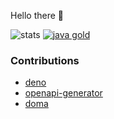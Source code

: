 Hello there 👋

![stats](https://github-readme-stats.vercel.app/api?username=chibat&show_icons=true)
[![java gold](https://images.youracclaim.com/size/110x110/images/2249f1d3-a98c-4afb-92ea-1da111c0a57a/Japan_Gold_Java_SE_8_Programmer_Badge__1_.png)](https://www.youracclaim.com/badges/4e125433-65c2-47ce-b7ea-fc2fd6f920d4)

<!--
![stats](https://github-readme-stats.vercel.app/api?username=chibat&count_private=true&show_icons=true)
[![profile](https://img.shields.io/badge/build-passing-brightgreen)](https://chibat.github.io/)
-->


### Contributions
* [deno](https://github.com/denoland/deno/pulls?q=is%3Apr+author%3Achibat+is%3Aclosed)
* [openapi-generator](https://github.com/OpenAPITools/openapi-generator/pulls?q=is%3Apr+is%3Aclosed+author%3Achibat)
* [doma](https://github.com/domaframework/doma/pulls?q=is%3Apr+is%3Aclosed+author%3Achibat)
